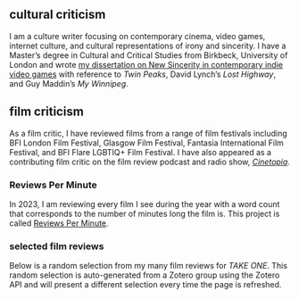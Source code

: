 ## cultural criticism

I am a culture writer focusing on contemporary cinema, video games, internet culture, and cultural representations of irony and sincerity. I have a Master’s degree in Cultural and Critical Studies from Birkbeck, University of London and wrote [my dissertation on New Sincerity in contemporary indie video games](https://hcommons.org/deposits/item/hc:32869/) with reference to *Twin Peaks*, David Lynch’s *Lost Highway*, and Guy Maddin’s *My Winnipeg*.

## film criticism

As a film critic, I have reviewed films from a range of film festivals including BFI London Film Festival, Glasgow Film Festival, Fantasia International Film Festival, and BFI Flare LGBTIQ+ Film Festival. I have also appeared as a contributing film critic on the film review podcast and radio show, *[Cinetopia](https://anchor.fm/cinetopia/)*.

### Reviews Per Minute

In 2023, I am reviewing every film I see during the year with a word count that corresponds to the number of minutes long the film is. This project is called [Reviews Per Minute](https://reviewsperminute.simonxix.com/).

### selected film reviews

Below is a random selection from my many film reviews for *TAKE ONE*. This random selection is auto-generated from a Zotero group using the Zotero API and will present a different selection every time the page is refreshed.